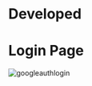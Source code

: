 # Developed
# Login Page
![googleauthlogin](https://github.com/Golu7667/Google-Outh2O/assets/103061012/c42c47f0-d785-4c42-b3ef-77fd62c6fc2d)
